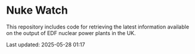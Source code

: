 # Nuke Watch

This repository includes code for retrieving the latest information available on the output of EDF nuclear power plants in the UK.

Last updated: 2025-05-28 01:17